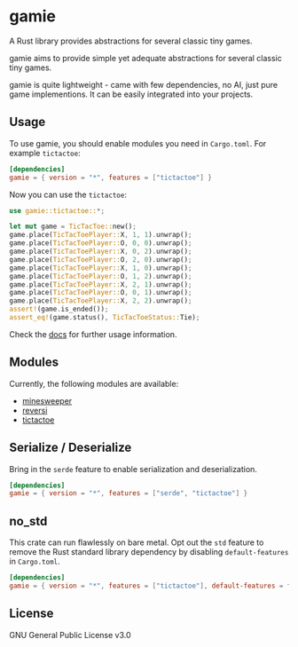 # gamie
A Rust library provides abstractions for several classic tiny games.

gamie aims to provide simple yet adequate abstractions for several classic tiny games.

gamie is quite lightweight - came with few dependencies, no AI, just pure game implementions. It can be easily integrated into your projects.

## Usage
To use gamie, you should enable modules you need in `Cargo.toml`. For example `tictactoe`:

```toml
[dependencies]
gamie = { version = "*", features = ["tictactoe"] }
```

Now you can use the `tictactoe`:

```rust
use gamie::tictactoe::*;

let mut game = TicTacToe::new();
game.place(TicTacToePlayer::X, 1, 1).unwrap();
game.place(TicTacToePlayer::O, 0, 0).unwrap();
game.place(TicTacToePlayer::X, 0, 2).unwrap();
game.place(TicTacToePlayer::O, 2, 0).unwrap();
game.place(TicTacToePlayer::X, 1, 0).unwrap();
game.place(TicTacToePlayer::O, 1, 2).unwrap();
game.place(TicTacToePlayer::X, 2, 1).unwrap();
game.place(TicTacToePlayer::O, 0, 1).unwrap();
game.place(TicTacToePlayer::X, 2, 2).unwrap();
assert!(game.is_ended());
assert_eq!(game.status(), TicTacToeStatus::Tie);
```

Check the [docs](https://docs.rs/gamie) for further usage information.

## Modules
Currently, the following modules are available:

- [minesweeper](https://docs.rs/gamie/*/gamie/minesweeper)
- [reversi](https://docs.rs/gamie/*/gamie/reversi)
- [tictactoe](https://docs.rs/gamie/*/gamie/tictactoe)

## Serialize / Deserialize
Bring in the `serde` feature to enable serialization and deserialization.

```toml
[dependencies]
gamie = { version = "*", features = ["serde", "tictactoe"] }
```

## no_std
This crate can run flawlessly on bare metal.
Opt out the `std` feature to remove the Rust standard library dependency by disabling `default-features` in `Cargo.toml`.

```toml
[dependencies]
gamie = { version = "*", features = ["tictactoe"], default-features = false }
```

## License
GNU General Public License v3.0
